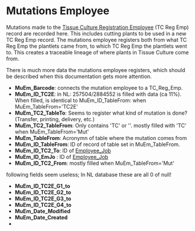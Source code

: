 # Mutations Employee
Mutations made to the [Tissue Culture Registration Employee](TC_Reg_Emp.md) (TC Reg Emp) record are recorded here. This includes cutting plants to be used in a new TC Reg Emp record. The mutations employee registers both from what TC Reg Emp the plantlets came from, to which TC Reg Emp the plantlets went to. This creates a traceable lineage of where plants in Tissue Culture come from.

There is much more data the mutations employee registers, which should be described when this documentation gets more attention.

- **MuEm_Barcode**: connects the mutation employee to a TC_Reg_Emp.
- **MuEm_ID_TC2E**: in NL: 257504/2884552 is filled with data (ca 11%). When filled, is identical to MuEm_ID_TableFrom: when MuEm_TableFrom='TC2E'
- **MuEm_TC2_TableTo**:  Seems to register what kind of mutation is done? (Transfer, printing, delivery, etc.)
- **MuEm_TC2_TableFrom**: Only contains 'TC' or ''. mostly filled with 'TC' when MuEm_TableFrom='Mut'
- **MuEm_TableFrom**: Acronymn of table where the mutation comes from
- **MuEm_ID_TableFrom**: ID of record of table set in MuEm_TableFrom.
- **MuEm_ID_TC2_To**: ID of [Employee_Job](Employee_Job.md)
- **MuEm_ID_EmJo** : ID of [Employee_Job](Employee_Job.md)
- **MuEm_ID_TC2_From**: mostly filled when MuEm_TableFrom='Mut'

following fields seem useless; In NL database these are all 0 of null!
- **MuEm_ID_TC2E_G1_to**
- **MuEm_ID_TC2E_G2_to**
- **MuEm_ID_TC2E_G3_to**
- **MuEm_ID_TC2E_G4_to**
- **MuEm_Date_Modified**
- **MuEm_Date_Created**
- 

